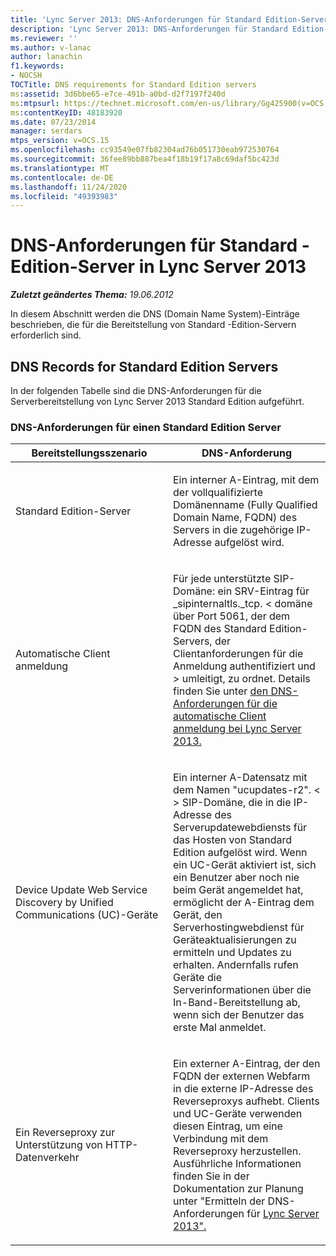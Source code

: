 ```yaml
---
title: 'Lync Server 2013: DNS-Anforderungen für Standard Edition-Server'
description: 'Lync Server 2013: DNS-Anforderungen für Standard Edition-Server.'
ms.reviewer: ''
ms.author: v-lanac
author: lanachin
f1.keywords:
- NOCSH
TOCTitle: DNS requirements for Standard Edition servers
ms:assetid: 3d6bbe65-e7ce-491b-a0bd-d2f7197f240d
ms:mtpsurl: https://technet.microsoft.com/en-us/library/Gg425900(v=OCS.15)
ms:contentKeyID: 48183920
ms.date: 07/23/2014
manager: serdars
mtps_version: v=OCS.15
ms.openlocfilehash: cc93549e07fb82304ad76b051730eab972530764
ms.sourcegitcommit: 36fee89bb887bea4f18b19f17a8c69daf5bc423d
ms.translationtype: MT
ms.contentlocale: de-DE
ms.lasthandoff: 11/24/2020
ms.locfileid: "49393983"
---
```

# <a name="dns-requirements-for-standard-edition-servers-in-lync-server-2013"></a>DNS-Anforderungen für Standard -Edition-Server in Lync Server 2013

<div data-xmlns="http://www.w3.org/1999/xhtml">

<div class="topic" data-xmlns="http://www.w3.org/1999/xhtml" data-msxsl="urn:schemas-microsoft-com:xslt" data-cs="https://msdn.microsoft.com/">

<div data-asp="https://msdn2.microsoft.com/asp">



</div>

<div id="mainSection">

<div id="mainBody">

<span> </span>

_**Zuletzt geändertes Thema:** 19.06.2012_

In diesem Abschnitt werden die DNS (Domain Name System)-Einträge beschrieben, die für die Bereitstellung von Standard -Edition-Servern erforderlich sind.

<div>

## <a name="dns-records-for-standard-edition-servers"></a>DNS Records for Standard Edition Servers

In der folgenden Tabelle sind die DNS-Anforderungen für die Serverbereitstellung von Lync Server 2013 Standard Edition aufgeführt.

### <a name="dns-requirements-for-a-standard-edition-server"></a>DNS-Anforderungen für einen Standard Edition Server

<table>
<colgroup>
<col style="width: 50%" />
<col style="width: 50%" />
</colgroup>
<thead>
<tr class="header">
<th>Bereitstellungsszenario</th>
<th>DNS-Anforderung</th>
</tr>
</thead>
<tbody>
<tr class="odd">
<td><p>Standard Edition-Server</p></td>
<td><p>Ein interner A-Eintrag, mit dem der vollqualifizierte Domänenname (Fully Qualified Domain Name, FQDN) des Servers in die zugehörige IP-Adresse aufgelöst wird.</p></td>
</tr>
<tr class="even">
<td><p>Automatische Client anmeldung</p></td>
<td><p>Für jede unterstützte SIP-Domäne: ein SRV-Eintrag für _sipinternaltls._tcp. &lt; domäne über Port 5061, der dem FQDN des Standard Edition-Servers, der Clientanforderungen für die Anmeldung authentifiziert und &gt; umleitigt, zu ordnet. Details finden Sie unter <a href="lync-server-2013-dns-requirements-for-automatic-client-sign-in.md">den DNS-Anforderungen für die automatische Client anmeldung bei Lync Server 2013.</a></p></td>
</tr>
<tr class="odd">
<td><p>Device Update Web Service Discovery by Unified Communications (UC)-Geräte</p></td>
<td><p>Ein interner A-Datensatz mit dem Namen "ucupdates-r2". &lt; &gt; SIP-Domäne, die in die IP-Adresse des Serverupdatewebdiensts für das Hosten von Standard Edition aufgelöst wird. Wenn ein UC-Gerät aktiviert ist, sich ein Benutzer aber noch nie beim Gerät angemeldet hat, ermöglicht der A-Eintrag dem Gerät, den Serverhostingwebdienst für Geräteaktualisierungen zu ermitteln und Updates zu erhalten. Andernfalls rufen Geräte die Serverinformationen über die In-Band-Bereitstellung ab, wenn sich der Benutzer das erste Mal anmeldet.</p></td>
</tr>
<tr class="even">
<td><p>Ein Reverseproxy zur Unterstützung von HTTP-Datenverkehr</p></td>
<td><p>Ein externer A-Eintrag, der den FQDN der externen Webfarm in die externe IP-Adresse des Reverseproxys aufhebt. Clients und UC-Geräte verwenden diesen Eintrag, um eine Verbindung mit dem Reverseproxy herzustellen. Ausführliche Informationen finden Sie in der Dokumentation zur Planung unter "Ermitteln der DNS-Anforderungen für <a href="lync-server-2013-determine-dns-requirements.md">Lync Server 2013".</a></p></td>
</tr>
</tbody>
</table>


</div>

</div>

<span> </span>

</div>

</div>

</div>


